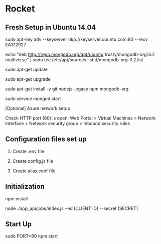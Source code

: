 # Rocket

## Fresh Setup in Ubuntu 14.04

sudo apt-key adv --keyserver hkp://keyserver.ubuntu.com:80 --recv EA312927

echo "deb http://repo.mongodb.org/apt/ubuntu trusty/mongodb-org/3.2 multiverse" | sudo tee /etc/apt/sources.list.d/mongodb-org-3.2.list

sudo apt-get update

sudo apt-get upgrade

sudo apt-get install -y git nodejs-legacy npm mongodb-org

sudo service mongod start

[Optional] Azure network setup

Check HTTP port (80) is open: Web Portal > Virtual Machines > Network Interface > Network security group > Inbound security rules

## Configuration files set up

1. Create .env file

2. Create config.js file

3. Create alias.conf file

## Initialization

npm install

node ./app_api/jobs/index.js --id [CLIENT ID] --secret [SECRET]

## Start Up

sudo PORT=80 npm start
